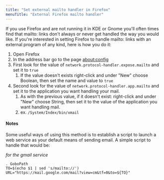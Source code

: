 ```yaml
---
title: "Set external mailto handler in Firefox"
menuTitle: "External Firefox mailto handler"
---
```


If you use Firefox and are not running it in KDE or Gnome you'll often
times find that mailto: links don't always or never get handled the way
you would like. If you're interested in setting Firefox to handle
mailto: links with an external program of any kind, here is how you do
it:

1.  Open Firefox
2.  In the address bar go to the page <about:config>
3.  First look for the value of
    `network.protocol-handler.expose.mailto` and set it to `true`
    1.  If the value doesn't exists right-click and under "New" choose
        Boolean, then set the name and value to `true`
4.  Second look for the value of `network.protocol-handler.app.mailto`
    and set it to the application you want handling your mail.
    1.  As with the previous value, if it doesn't exist: right-click and
        under "New" choose String, then set it to the value of the
        application you want handling mail.
    2.  ex. `/System/Index/bin/xmail`

#### Notes

Some useful ways of using this method is to establish a script to launch
a web service as your default means of sending email. A simple script to
handle that would be:

*for the gmail service*
```fish
. GoboPath 
TO=$(echo $1 | sed 's/mailto://') 
URL="https://mail.google.com/mail?view=cm&tf=0&to=${TO}"
```
